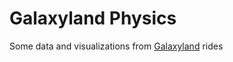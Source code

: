 # Galaxyland Physics

Some data and visualizations from [Galaxyland](https://www.wem.ca/play/attractions/galaxyland) rides
